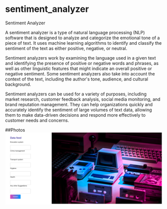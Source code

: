 # sentiment_analyzer
Sentiment Analyzer

A sentiment analyzer is a type of natural language processing (NLP) software that is designed to analyze and categorize the emotional tone of a piece of text. It uses machine learning algorithms to identify and classify the sentiment of the text as either positive, negative, or neutral.

Sentiment analyzers work by examining the language used in a given text and identifying the presence of positive or negative words and phrases, as well as other linguistic features that might indicate an overall positive or negative sentiment. Some sentiment analyzers also take into account the context of the text, including the author's tone, audience, and cultural background.

Sentiment analyzers can be used for a variety of purposes, including market research, customer feedback analysis, social media monitoring, and brand reputation management. They can help organizations quickly and accurately identify the sentiment of large volumes of text data, allowing them to make data-driven decisions and respond more effectively to customer needs and concerns.

##Photos
![alt text](https://github.com/SanskarChandra26/sentiment_analyzer1/blob/main/df3.png)
